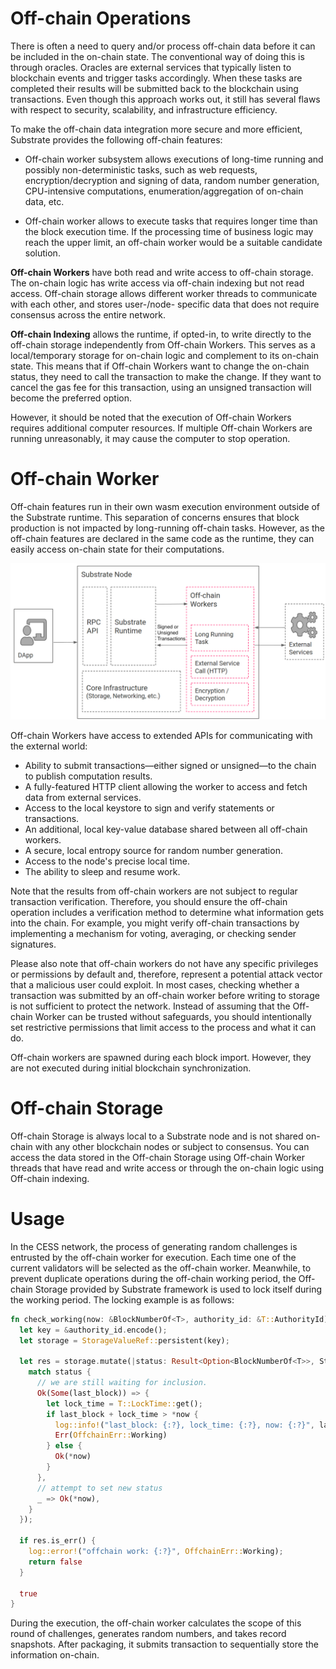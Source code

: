 # Off-chain Operations

There is often a need to query and/or process off-chain data before it can be included in the on-chain state. The conventional way of doing this is through oracles. Oracles are external services that typically listen to blockchain events and trigger tasks accordingly. When these tasks are completed their results will be submitted back to the blockchain using transactions. Even though this approach works out, it still has several flaws with respect to security, scalability, and infrastructure efficiency.

To make the off-chain data integration more secure and more efficient, Substrate provides the following off-chain features:

- Off-chain worker subsystem allows executions of long-time running and possibly non-deterministic tasks, such as web requests, encryption/decryption and signing of data, random number generation, CPU-intensive computations, enumeration/aggregation of on-chain data, etc.

- Off-chain worker allows to execute tasks that requires longer time than the block execution time. If the processing time of business logic may reach the upper limit, an off-chain worker would be a suitable candidate solution.

**Off-chain Workers** have both read and write access to off-chain storage. The on-chain logic has write access via off-chain indexing but not read access. Off-chain storage allows different worker threads to communicate with each other, and stores user-/node- specific data that does not require consensus across the entire network.

**Off-chain Indexing** allows the runtime, if opted-in, to write directly to the off-chain storage independently from Off-chain Workers. This serves as a local/temporary storage for on-chain logic and complement to its on-chain state. This means that if Off-chain Workers want to change the on-chain status, they need to call the transaction to make the change. If they want to cancel the gas fee for this transaction, using an unsigned transaction will become the preferred option.

However, it should be noted that the execution of Off-chain Workers requires additional computer resources. If multiple Off-chain Workers are running unreasonably, it may cause the computer to stop operation.

# Off-chain Worker

Off-chain features run in their own wasm execution environment outside of the Substrate runtime. This separation of concerns ensures that block production is not impacted by long-running off-chain tasks. However, as the off-chain features are declared in the same code as the runtime, they can easily access on-chain state for their computations.

![Off-chain Worker](../../assets/concepts/blockchain-core/off-chain-worker.png)

Off-chain Workers have access to extended APIs for communicating with the external world:

- Ability to submit transactions—either signed or unsigned—to the chain to publish computation results.
- A fully-featured HTTP client allowing the worker to access and fetch data from external services.
- Access to the local keystore to sign and verify statements or transactions.
- An additional, local key-value database shared between all off-chain workers.
- A secure, local entropy source for random number generation.
- Access to the node's precise local time.
- The ability to sleep and resume work.

Note that the results from off-chain workers are not subject to regular transaction verification. Therefore, you should ensure the off-chain operation includes a verification method to determine what information gets into the chain. For example, you might verify off-chain transactions by implementing a mechanism for voting, averaging, or checking sender signatures.

Please also note that off-chain workers do not have any specific privileges or permissions by default and, therefore, represent a potential attack vector that a malicious user could exploit. In most cases, checking whether a transaction was submitted by an off-chain worker before writing to storage is not sufficient to protect the network. Instead of assuming that the Off-chain Worker can be trusted without safeguards, you should intentionally set restrictive permissions that limit access to the process and what it can do.

Off-chain workers are spawned during each block import. However, they are not executed during initial blockchain synchronization.

# Off-chain Storage

Off-chain Storage is always local to a Substrate node and is not shared on-chain with any other blockchain nodes or subject to consensus. You can access the data stored in the Off-chain Storage using Off-chain Worker threads that have read and write access or through the on-chain logic using Off-chain indexing.

# Usage

In the CESS network, the process of generating random challenges is entrusted by the off-chain worker for execution. Each time one of the current validators will be selected as the off-chain worker. Meanwhile, to prevent duplicate operations during the off-chain working period, the Off-chain Storage provided by Substrate framework is used to lock itself during the working period. The locking example is as follows:

```rust
fn check_working(now: &BlockNumberOf<T>, authority_id: &T::AuthorityId) -> bool {
  let key = &authority_id.encode();
  let storage = StorageValueRef::persistent(key);

  let res = storage.mutate(|status: Result<Option<BlockNumberOf<T>>, StorageRetrievalError>| {
    match status {
      // we are still waiting for inclusion.
      Ok(Some(last_block)) => {
        let lock_time = T::LockTime::get();
        if last_block + lock_time > *now {
          log::info!("last_block: {:?}, lock_time: {:?}, now: {:?}", last_block, lock_time, now);
          Err(OffchainErr::Working)
        } else {
          Ok(*now)
        }
      },
      // attempt to set new status
      _ => Ok(*now),
    }
  });

  if res.is_err() {
    log::error!("offchain work: {:?}", OffchainErr::Working);
    return false
  }

  true
}
```

During the execution, the off-chain worker calculates the scope of this round of challenges, generates random numbers, and takes record snapshots. After packaging, it submits transaction to sequentially store the information on-chain.
